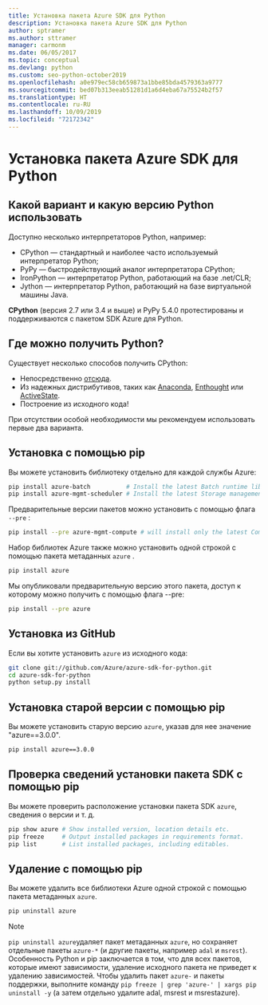 ```yaml
---
title: Установка пакета Azure SDK для Python
description: Установка пакета Azure SDK для Python
author: sptramer
ms.author: sttramer
manager: carmonm
ms.date: 06/05/2017
ms.topic: conceptual
ms.devlang: python
ms.custom: seo-python-october2019
ms.openlocfilehash: a0e979ec58cb659873a1bbe85bda4579363a9777
ms.sourcegitcommit: bed07b313eeab51281d1a6d4eba67a75524b2f57
ms.translationtype: HT
ms.contentlocale: ru-RU
ms.lasthandoff: 10/09/2019
ms.locfileid: "72172342"
---
```

# <a name="install-the-azure-sdk-for-python"></a>Установка пакета Azure SDK для Python

## <a name="which-python-and-which-version-to-use"></a>Какой вариант и какую версию Python использовать

Доступно несколько интерпретаторов Python, например:

* CPython — стандартный и наиболее часто используемый интерпретатор Python;
* PyPy — быстродействующий аналог интерпретатора CPython;
* IronPython — интерпретатор Python, работающий на базе .net/CLR;
* Jython — интерпретатор Python, работающий на базе виртуальной машины Java.

**CPython** (версия 2.7 или 3.4 и выше) и PyPy 5.4.0 протестированы и поддерживаются с пакетом SDK Azure для Python.

## <a name="where-to-get-python"></a>Где можно получить Python?

Существует несколько способов получить CPython:

* Непосредственно [отсюда](https://www.python.org/).
* Из надежных дистрибутивов, таких как [Anaconda](https://www.anaconda.com/), [Enthought](https://www.enthought.com/) или [ActiveState](https://www.activestate.com/).
* Построение из исходного кода!

При отсутствии особой необходимости мы рекомендуем использовать первые два варианта.

## <a name="installation-with-pip"></a>Установка с помощью pip

Вы можете установить библиотеку отдельно для каждой службы Azure:

```bash
pip install azure-batch          # Install the latest Batch runtime library
pip install azure-mgmt-scheduler # Install the latest Storage management library
```

Предварительные версии пакетов можно установить с помощью флага `--pre` :

```bash
pip install --pre azure-mgmt-compute # will install only the latest Compute Management library
```

Набор библиотек Azure также можно установить одной строкой с помощью пакета метаданных `azure` .

```bash
pip install azure
```

Мы опубликовали предварительную версию этого пакета, доступ к которому можно получить с помощью флага --pre:

```bash
pip install --pre azure
```

## <a name="install-from-github"></a>Установка из GitHub

Если вы хотите установить `azure` из исходного кода:

```bash
git clone git://github.com/Azure/azure-sdk-for-python.git
cd azure-sdk-for-python
python setup.py install
```

## <a name="install-an-older-version-with-pip"></a>Установка старой версии с помощью pip
Вы можете установить старую версию `azure`, указав для нее значение "azure==3.0.0".
```bash
pip install azure==3.0.0 
```
## <a name="check-sdk-installation-details-with-pip"></a>Проверка сведений установки пакета SDK с помощью pip
Вы можете проверить расположение установки пакета SDK `azure`, сведения о версии и т. д.
```bash
pip show azure # Show installed version, location details etc.
pip freeze     # Output installed packages in requirements format.
pip list       # List installed packages, including editables.
```
## <a name="to-uninstall-with-pip"></a>Удаление с помощью pip
Вы можете удалить все библиотеки Azure одной строкой с помощью пакета метаданных `azure`.
```bash
pip uninstall azure 
```
> [!NOTE]
> `pip uninstall azure`удаляет пакет метаданных `azure`, но сохраняет отдельные пакеты `azure-*` (и другие пакеты, например `adal` и `msrest`). Особенность Python и pip заключается в том, что для всех пакетов, которые имеют зависимости, удаление исходного пакета не приведет к удалению зависимостей. Чтобы удалить пакет `azure-` и пакеты поддержки, выполните команду `pip freeze | grep 'azure-' | xargs pip uninstall -y` (а затем отдельно удалите adal, msrest и msrestazure).

